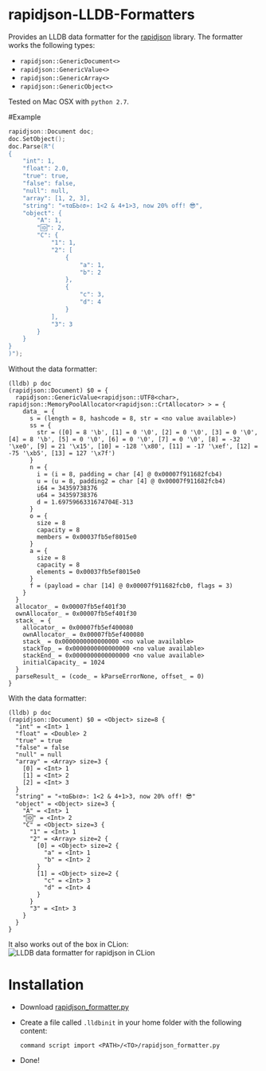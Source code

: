 # rapidjson-LLDB-Formatters
Provides an LLDB data formatter for the [rapidjson](https://github.com/Tencent/rapidjson) library.
The formatter works the following types:

* `rapidjson::GenericDocument<>`
* `rapidjson::GenericValue<>`
* `rapidjson::GenericArray<>`
* `rapidjson::GenericObject<>`
    
Tested on Mac OSX with `python 2.7`.

#Example

```c++
rapidjson::Document doc;
doc.SetObject();
doc.Parse(R"(
{
    "int": 1,
    "float": 2.0,
    "true": true,
    "false": false,
    "null": null,
    "array": [1, 2, 3],
    "string": "«ταБЬℓσ»: 1<2 & 4+1>3, now 20% off! 😎",
    "object": {
        "A": 1,
        "🆔": 2,
        "C": {
            "1": 1,
            "2": [
                {
                    "a": 1,
                    "b": 2
                },
                {
                    "c": 3,
                    "d": 4
                }
            ],
            "3": 3
        }
    }
}
)");
```

Without the data formatter:
```
(lldb) p doc
(rapidjson::Document) $0 = {
  rapidjson::GenericValue<rapidjson::UTF8<char>, rapidjson::MemoryPoolAllocator<rapidjson::CrtAllocator> > = {
    data_ = {
      s = (length = 8, hashcode = 8, str = <no value available>)
      ss = {
        str = ([0] = 8 '\b', [1] = 0 '\0', [2] = 0 '\0', [3] = 0 '\0', [4] = 8 '\b', [5] = 0 '\0', [6] = 0 '\0', [7] = 0 '\0', [8] = -32 '\xe0', [9] = 21 '\x15', [10] = -128 '\x80', [11] = -17 '\xef', [12] = -75 '\xb5', [13] = 127 '\x7f')
      }
      n = {
        i = (i = 8, padding = char [4] @ 0x00007f911682fcb4)
        u = (u = 8, padding2 = char [4] @ 0x00007f911682fcb4)
        i64 = 34359738376
        u64 = 34359738376
        d = 1.6975966331674704E-313
      }
      o = {
        size = 8
        capacity = 8
        members = 0x00037fb5ef8015e0
      }
      a = {
        size = 8
        capacity = 8
        elements = 0x00037fb5ef8015e0
      }
      f = (payload = char [14] @ 0x00007f911682fcb0, flags = 3)
    }
  }
  allocator_ = 0x00007fb5ef401f30
  ownAllocator_ = 0x00007fb5ef401f30
  stack_ = {
    allocator_ = 0x00007fb5ef400080
    ownAllocator_ = 0x00007fb5ef400080
    stack_ = 0x0000000000000000 <no value available>
    stackTop_ = 0x0000000000000000 <no value available>
    stackEnd_ = 0x0000000000000000 <no value available>
    initialCapacity_ = 1024
  }
  parseResult_ = (code_ = kParseErrorNone, offset_ = 0)
}
```

With the data formatter:

```
(lldb) p doc
(rapidjson::Document) $0 = <Object> size=8 {
  "int" = <Int> 1
  "float" = <Double> 2
  "true" = true
  "false" = false
  "null" = null
  "array" = <Array> size=3 {
    [0] = <Int> 1
    [1] = <Int> 2
    [2] = <Int> 3
  }
  "string" = "«ταБЬℓσ»: 1<2 & 4+1>3, now 20% off! 😎"
  "object" = <Object> size=3 {
    "A" = <Int> 1
    "🆔" = <Int> 2
    "C" = <Object> size=3 {
      "1" = <Int> 1
      "2" = <Array> size=2 {
        [0] = <Object> size=2 {
          "a" = <Int> 1
          "b" = <Int> 2
        }
        [1] = <Object> size=2 {
          "c" = <Int> 3
          "d" = <Int> 4
        }
      }
      "3" = <Int> 3
    }
  }
}
```

It also works out of the box in CLion:
![](https://user-images.githubusercontent.com/6010314/54489916-9f44ac80-48b1-11e9-981a-816aeb8464e1.png "LLDB data formatter for rapidjson in CLion")

# Installation
* Download [rapidjson_formatter.py](https://raw.githubusercontent.com/timlindeberg/rapidjson-LLDB-Formatters/master/rapidjson_formatter.py)
* Create a file called `.lldbinit` in your home folder with the following content:

    ```command script import <PATH>/<TO>/rapidjson_formatter.py```
    
* Done!
